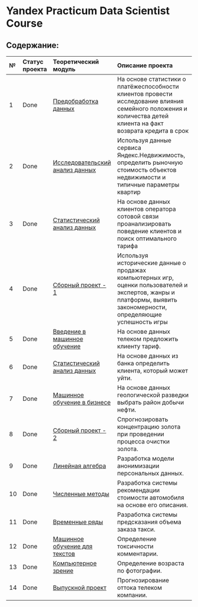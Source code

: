 # Yandex Practicum Data Scientist Course

## Содержание:


|      №   |Статус проекта | Теоретический модуль | Описание проекта |
| :------------- | :----------- |:-------------| :-----|
| 1 |Done| [Предобработка данных](https://github.com/Vdol22/Yandex-Practicum-Data-Science/tree/main/1.%20Research%20on%20the%20reliability%20of%20borrowers) | На основе статистики о платёжеспособности клиентов провести исследование влияния семейного положения и количества детей клиента на факт возврата кредита в срок |
| 2 |Done| [Исследовательский анализ данных](https://github.com/Vdol22/Yandex-Practicum-Data-Science/tree/main/2.%20Research%20of%20ads%20for%20the%20sale%20of%20apartments)    |   Используя данные сервиса Яндекс.Недвижимость, определить рыночную стоимость объектов недвижимости и типичные параметры квартир |
| 3 |Done| [Статистический анализ данных](https://github.com/Vdol22/Yandex-Practicum-Data-Science/tree/main/3.%20Determining%20a%20favorable%20tariff%20for%20a%20telecom%20company)      | На основе данных клиентов оператора сотовой связи проанализировать поведение клиентов и поиск оптимального тарифа |
| 4 |Done| [Сборный проект - 1](https://github.com/Vdol22/Yandex-Practicum-Data-Science/tree/main/4.%20Studying%20the%20patterns%20that%20determine%20the%20success%20of%20games)      | Используя исторические данные о продажах компьютерных игр, оценки пользователей и экспертов, жанры и платформы, выявить закономерности, определяющие успешность игры |
| 5 |Done| [Введение в машинное обучение](https://github.com/Vdol22/Yandex-Practicum-Data-Science/tree/main/5.%20Classification%20of%20telecom%20company%20clients)      | На основе данных телеком предложить клиенту тариф.    |
| 6 |Done| [Статистический анализ данных](https://github.com/Vdol22/Yandex-Practicum-Data-Science/tree/main/6.%20Forecasting%20the%20outflow%20of%20Bank%20customers)      | На основе данных из банка определить клиента, который может уйти. |
| 7 |Done| [Машинное обучение в бизнесе](https://github.com/Vdol22/Yandex-Practicum-Data-Science/tree/main/7.%20Choosing%20the%20location%20for%20the%20well)    | На основе данных геологической разведки выбрать район добычи нефти.   |
| 8 |Done| [Сборный проект - 2](https://github.com/Vdol22/Yandex-Practicum-Data-Science/tree/main/8.%20Investigation%20of%20the%20technological%20process%20of%20gold%20purification)      | Спрогнозировать концентрацию золота при проведении процесса очистки золота.    |
| 9 |Done| [Линейная алгебра](https://github.com/Vdol22/Yandex-Practicum-Data-Science/tree/main/9.%20Protection%20of%20personal%20data%20of%20clients)      | Разработка модели анонимизации персональных данных. |
| 10 |Done| [Численные методы](https://github.com/Vdol22/Yandex-Practicum-Data-Science/tree/main/10.%20Determining%20the%20cost%20of%20cars)      | Разработка системы рекомендации стоимости автомобиля на основе его описания.   |
| 11 |Done| [Временные ряды](https://github.com/Vdol22/Yandex-Practicum-Data-Science/tree/main/11.%20Forecasting%20taxi%20orders)      | Разработка системы предсказания объема заказа такси. |
| 12 |Done| [Машинное обучение для текстов](https://github.com/Vdol22/Yandex-Practicum-Data-Science/tree/main/12.%20Learning%20the%20comment%20classification%20model)      | Определение токсичности комментарии. |
| 13 |Done| [Компьютерное зрение](https://github.com/Vdol22/Yandex-Practicum-Data-Science/tree/main/13.%20Determining%20the%20age%20of%20buyers)      | Определение возраста по фотографии.    |
| 14 | Done | [Выпускной проект](https://github.com/Vdol22/Yandex-Practicum-Data-Science/tree/main/14.%20Telecommunications%20Project)     | Прогнозирование оттока телеком компании.    |


